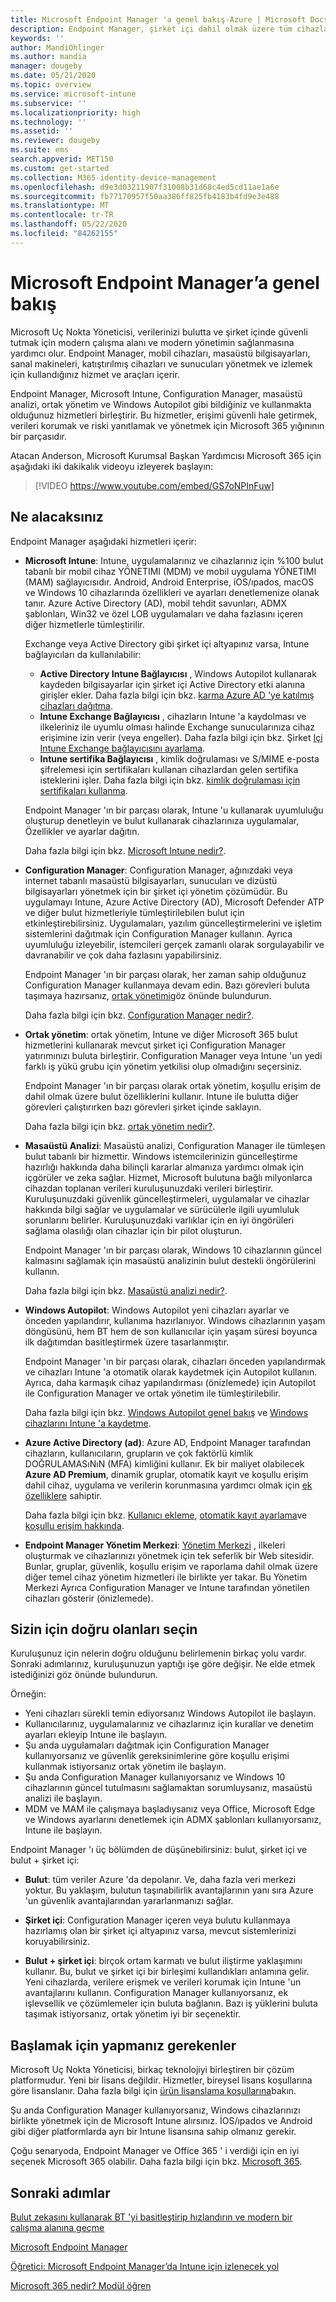 ```yaml
---
title: Microsoft Endpoint Manager 'a genel bakış-Azure | Microsoft Docs
description: Endpoint Manager, şirket içi dahil olmak üzere tüm cihazları yönetmek için Intune, Configuration Manager, ortak yönetim, masaüstü analizi, Windows Autopilot ve yönetim merkezini içerir.
keywords: ''
author: MandiOhlinger
ms.author: mandia
manager: dougeby
ms.date: 05/21/2020
ms.topic: overview
ms.service: microsoft-intune
ms.subservice: ''
ms.localizationpriority: high
ms.technology: ''
ms.assetid: ''
ms.reviewer: dougeby
ms.suite: ems
search.appverid: MET150
ms.custom: get-started
ms.collection: M365-identity-device-management
ms.openlocfilehash: d9e3d03211907f31008b31d68c4ed5cd11ae1a6e
ms.sourcegitcommit: fb77170957f50aa386ff825fb4183b4fd9e3e488
ms.translationtype: MT
ms.contentlocale: tr-TR
ms.lasthandoff: 05/22/2020
ms.locfileid: "84262155"
---
```

# <a name="microsoft-endpoint-manager-overview"></a>Microsoft Endpoint Manager’a genel bakış

Microsoft Uç Nokta Yöneticisi, verilerinizi bulutta ve şirket içinde güvenli tutmak için modern çalışma alanı ve modern yönetimin sağlanmasına yardımcı olur. Endpoint Manager, mobil cihazları, masaüstü bilgisayarları, sanal makineleri, katıştırılmış cihazları ve sunucuları yönetmek ve izlemek için kullandığınız hizmet ve araçları içerir.

Endpoint Manager, Microsoft Intune, Configuration Manager, masaüstü analizi, ortak yönetim ve Windows Autopilot gibi bildiğiniz ve kullanmakta olduğunuz hizmetleri birleştirir. Bu hizmetler, erişimi güvenli hale getirmek, verileri korumak ve riski yanıtlamak ve yönetmek için Microsoft 365 yığınının bir parçasıdır.

Atacan Anderson, Microsoft Kurumsal Başkan Yardımcısı Microsoft 365 için aşağıdaki iki dakikalık videoyu izleyerek başlayın:

> [!VIDEO https://www.youtube.com/embed/GS7oNPInFuw]

## <a name="what-you-get"></a>Ne alacaksınız

Endpoint Manager aşağıdaki hizmetleri içerir:

- **Microsoft Intune**: Intune, uygulamalarınız ve cihazlarınız için %100 bulut tabanlı bir mobil cihaz YÖNETIMI (MDM) ve mobil uygulama YÖNETIMI (MAM) sağlayıcısıdır. Android, Android Enterprise, iOS/ıpados, macOS ve Windows 10 cihazlarında özellikleri ve ayarları denetlemenize olanak tanır. Azure Active Directory (AD), mobil tehdit savunları, ADMX şablonları, Win32 ve özel LOB uygulamaları ve daha fazlasını içeren diğer hizmetlerle tümleştirilir.

  Exchange veya Active Directory gibi şirket içi altyapınız varsa, Intune bağlayıcıları da kullanılabilir:

  - **Active Directory Intune Bağlayıcısı** , Windows Autopilot kullanarak kaydeden bilgisayarlar için şirket içi Active Directory etki alanına girişler ekler. Daha fazla bilgi için bkz. [karma Azure AD 'ye katılmış cihazları dağıtma](/mem/intune/enrollment/windows-autopilot-hybrid).
  - **Intune Exchange Bağlayıcısı** , cihazların Intune 'a kaydolması ve ilkeleriniz ile uyumlu olması halinde Exchange sunucularınıza cihaz erişimine izin verir (veya engeller). Daha fazla bilgi için bkz. Şirket [Içi Intune Exchange bağlayıcısını ayarlama](/mem/intune/protect/exchange-connector-install).
  - **Intune sertifika Bağlayıcısı** , kimlik doğrulaması ve S/MIME e-posta şifrelemesi için sertifikaları kullanan cihazlardan gelen sertifika isteklerini işler. Daha fazla bilgi için bkz. [kimlik doğrulaması için sertifikaları kullanma](/mem/intune/protect/certificates-configure).

  Endpoint Manager 'ın bir parçası olarak, Intune 'u kullanarak uyumluluğu oluşturup denetleyin ve bulut kullanarak cihazlarınıza uygulamalar, Özellikler ve ayarlar dağıtın.

  Daha fazla bilgi için bkz. [Microsoft Intune nedir?](https://docs.microsoft.com/intune/fundamentals/what-is-intune).

- **Configuration Manager**: Configuration Manager, ağınızdaki veya internet tabanlı masaüstü bilgisayarları, sunucuları ve dizüstü bilgisayarları yönetmek için bir şirket içi yönetim çözümüdür. Bu uygulamayı Intune, Azure Active Directory (AD), Microsoft Defender ATP ve diğer bulut hizmetleriyle tümleştirilebilen bulut için etkinleştirebilirsiniz. Uygulamaları, yazılım güncelleştirmelerini ve işletim sistemlerini dağıtmak için Configuration Manager kullanın. Ayrıca uyumluluğu izleyebilir, istemcileri gerçek zamanlı olarak sorgulayabilir ve davranabilir ve çok daha fazlasını yapabilirsiniz.

  Endpoint Manager 'ın bir parçası olarak, her zaman sahip olduğunuz Configuration Manager kullanmaya devam edin. Bazı görevleri buluta taşımaya hazırsanız, [ortak yönetimi](https://docs.microsoft.com/configmgr/comanage/)göz önünde bulundurun.

  Daha fazla bilgi için bkz. [Configuration Manager nedir?](https://docs.microsoft.com/configmgr/core/understand/introduction).

- **Ortak yönetim**: ortak yönetim, Intune ve diğer Microsoft 365 bulut hizmetlerini kullanarak mevcut şirket içi Configuration Manager yatırımınızı buluta birleştirir. Configuration Manager veya Intune 'un yedi farklı iş yükü grubu için yönetim yetkilisi olup olmadığını seçersiniz.

  Endpoint Manager 'ın bir parçası olarak ortak yönetim, koşullu erişim de dahil olmak üzere bulut özelliklerini kullanır. Intune ile bulutta diğer görevleri çalıştırırken bazı görevleri şirket içinde saklayın.

  Daha fazla bilgi için bkz. [ortak yönetim nedir?](https://docs.microsoft.com/configmgr/comanage/overview).

- **Masaüstü Analizi**: Masaüstü analizi, Configuration Manager ile tümleşen bulut tabanlı bir hizmettir. Windows istemcilerinizin güncelleştirme hazırlığı hakkında daha bilinçli kararlar almanıza yardımcı olmak için içgörüler ve zeka sağlar. Hizmet, Microsoft bulutuna bağlı milyonlarca cihazdan toplanan verileri kuruluşunuzdaki verileri birleştirir. Kuruluşunuzdaki güvenlik güncelleştirmeleri, uygulamalar ve cihazlar hakkında bilgi sağlar ve uygulamalar ve sürücülerle ilgili uyumluluk sorunlarını belirler. Kuruluşunuzdaki varlıklar için en iyi öngörüleri sağlama olasılığı olan cihazlar için bir pilot oluşturun.

  Endpoint Manager 'ın bir parçası olarak, Windows 10 cihazlarının güncel kalmasını sağlamak için masaüstü analizinin bulut destekli öngörülerini kullanın.

  Daha fazla bilgi için bkz. [Masaüstü analizi nedir?](https://docs.microsoft.com/configmgr/desktop-analytics/overview).

- **Windows Autopilot**: Windows Autopilot yeni cihazları ayarlar ve önceden yapılandırır, kullanıma hazırlanıyor. Windows cihazlarının yaşam döngüsünü, hem BT hem de son kullanıcılar için yaşam süresi boyunca ilk dağıtımdan basitleştirmek üzere tasarlanmıştır.

  Endpoint Manager 'ın bir parçası olarak, cihazları önceden yapılandırmak ve cihazları Intune 'a otomatik olarak kaydetmek için Autopilot kullanın. Ayrıca, daha karmaşık cihaz yapılandırması (önizlemede) için Autopilot ile Configuration Manager ve ortak yönetim ile tümleştirilebilir.

  Daha fazla bilgi için bkz. [Windows Autopilot genel bakış](https://docs.microsoft.com/windows/deployment/windows-autopilot/windows-autopilot) ve [Windows cihazlarını Intune 'a kaydetme](/mem/intune/enrollment/enrollment-autopilot).

- **Azure Active Directory (ad)**: Azure AD, Endpoint Manager tarafından cihazların, kullanıcıların, grupların ve çok faktörlü kimlik DOĞRULAMASıNıN (MFA) kimliğini kullanır. Ek bir maliyet olabilecek **Azure AD Premium**, dinamik gruplar, otomatik kayıt ve koşullu erişim dahil cihaz, uygulama ve verilerin korunmasına yardımcı olmak için [ek özelliklere](https://azure.microsoft.com/pricing/details/active-directory/) sahiptir.

  Daha fazla bilgi için bkz. [Kullanıcı ekleme](/mem/intune/fundamentals/users-add), [otomatik kayıt ayarlama](/mem/intune/enrollment/windows-enroll)ve [koşullu erişim hakkında](/mem/intune/protect/conditional-access).

- **Endpoint Manager Yönetim Merkezi**: [Yönetim Merkezi](https://go.microsoft.com/fwlink/?linkid=2109431) , ilkeleri oluşturmak ve cihazlarınızı yönetmek için tek seferlik bir Web sitesidir. Bunlar, gruplar, güvenlik, koşullu erişim ve raporlama dahil olmak üzere diğer temel cihaz yönetim hizmetleri ile birlikte yer takar. Bu Yönetim Merkezi Ayrıca Configuration Manager ve Intune tarafından yönetilen cihazları gösterir (önizlemede).

## <a name="choose-whats-right-for-you"></a>Sizin için doğru olanları seçin

Kuruluşunuz için nelerin doğru olduğunu belirlemenin birkaç yolu vardır. Sonraki adımlarınız, kuruluşunuzun yaptığı işe göre değişir. Ne elde etmek istediğinizi göz önünde bulundurun.

Örneğin:

- Yeni cihazları sürekli temin ediyorsanız Windows Autopilot ile başlayın.
- Kullanıcılarınız, uygulamalarınız ve cihazlarınız için kurallar ve denetim ayarları ekleyip Intune ile başlayın.
- Şu anda uygulamaları dağıtmak için Configuration Manager kullanıyorsanız ve güvenlik gereksinimlerine göre koşullu erişimi kullanmak istiyorsanız ortak yönetim ile başlayın.
- Şu anda Configuration Manager kullanıyorsanız ve Windows 10 cihazlarının güncel tutulmasını sağlamaktan sorumluysanız, masaüstü analizi ile başlayın.
- MDM ve MAM ile çalışmaya başladıysanız veya Office, Microsoft Edge ve Windows ayarlarını denetlemek için ADMX şablonları kullanıyorsanız, Intune ile başlayın.

Endpoint Manager 'ı üç bölümden de düşünebilirsiniz: bulut, şirket içi ve bulut + şirket içi:

- **Bulut**: tüm veriler Azure 'da depolanır. Ve, daha fazla veri merkezi yoktur. Bu yaklaşım, bulutun taşınabilirlik avantajlarının yanı sıra Azure 'un güvenlik avantajlarından yararlanmanızı sağlar.

- **Şirket içi**: Configuration Manager içeren veya bulutu kullanmaya hazırlamış olan bir şirket içi altyapınız varsa, mevcut sistemlerinizi koruyabilirsiniz.

- **Bulut + şirket içi**: birçok ortam karmatı ve bulut iliştirme yaklaşımını kullanır. Bu, bulut ve şirket içi bir birleşimi kullandıkları anlamına gelir. Yeni cihazlarda, verilere erişmek ve verileri korumak için Intune 'un avantajlarını kullanın. Configuration Manager kullanıyorsanız, ek işlevsellik ve çözümlemeler için buluta bağlanın. Bazı iş yüklerini buluta taşımak istiyorsanız, ortak yönetim iyi bir seçenektir.

## <a name="what-you-need-to-get-started"></a>Başlamak için yapmanız gerekenler

Microsoft Uç Nokta Yöneticisi, birkaç teknolojiyi birleştiren bir çözüm platformudur. Yeni bir lisans değildir. Hizmetler, bireysel lisans koşullarına göre lisanslanır. Daha fazla bilgi için [ürün lisanslama koşullarına](https://www.microsoft.com/licensing/product-licensing/products)bakın.

Şu anda Configuration Manager kullanıyorsanız, Windows cihazlarınızı birlikte yönetmek için de Microsoft Intune alırsınız. İOS/ıpados ve Android gibi diğer platformlarda ayrı bir Intune lisansına sahip olmanız gerekir.

Çoğu senaryoda, Endpoint Manager ve Office 365 ' i verdiği için en iyi seçenek Microsoft 365 olabilir. Daha fazla bilgi için bkz. [Microsoft 365](https://www.microsoft.com/licensing/product-licensing/microsoft-365-enterprise).

## <a name="next-steps"></a>Sonraki adımlar

[Bulut zekasını kullanarak BT 'yi basitleştirip hızlandırın ve modern bir çalışma alanına geçme](https://www.microsoft.com/microsoft-365/blog/2019/11/04/use-the-power-of-cloud-intelligence-to-simplify-and-accelerate-it-and-the-move-to-a-modern-workplace/)

[Microsoft Endpoint Manager](https://www.microsoft.com/microsoft-365/microsoft-endpoint-manager)

[Öğretici: Microsoft Endpoint Manager’da Intune için izlenecek yol](/intune/fundamentals/tutorial-walkthrough-endpoint-manager)

[Microsoft 365 nedir? Modül öğren](https://docs.microsoft.com/learn/modules/what-is-m365/index)
